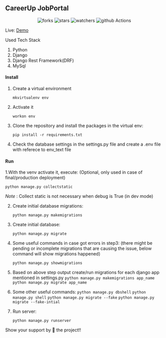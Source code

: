 ## CareerUp JobPortal

<p align="center">
    <img alt="forks" src="https://img.shields.io/github/forks/parad13/CareerUp#jobportal?label=Forks&style=social"/>
    <img alt="stars" src="https://img.shields.io/github/stars/parad13/CareerUp#jobportal?style=social"/>
    <img alt="watchers" src="https://img.shields.io/github/watchers/parad13/CareerUp#jobportal?style=social"/>
    <img alt="github Actions" src="https://github.com/parad13/CareerUp#jobportal/workflows/job-portal/badge.svg"/>
</p>

Live: [Demo](https://careerride.herokuapp.com/)

Used Tech Stack

1. Python
2. Django
3. Django Rest Framework(DRF)
4. MySql

#### Install

1. Create a virtual environment

     `mkvirtualenv env`

2. Activate it

    `workon env`

3. Clone the repository and install the packages in the virtual env:   

    `pip install -r requirements.txt`

4. Check the database settings in the settings.py file and create a .env file with referece to env_text file

#### Run

1.With the venv activate it, execute: (Optional, only used in case of final/production deployment)

    python manage.py collectstatic

*Note* : Collect static is not necessary when debug is True (in dev mode)

2. Create initial database migrations:

    `python manage.py makemigrations`

3. Create initial database:

    `python manage.py migrate`

4. Some useful commands in case got errors in step3: (there might be pending or incomplete migrations that are causing the issue, below command will show migrations happened)

    `python manage.py showmigrations`

5. Based on above step output create/run migrations for each django app mentioned in settings.py
    `python manage.py makemigrations app_name`
    `python manage.py migrate app_name`

6. Some other useful commands:
    `python manage.py dbshell`
    `python manage.py shell`
    `python manage.py migrate --fake`
    `python manage.py migrate --fake-intial`

7. Run server:

    `python manage.py runserver`

Show your support by 🌟 the project!!    

